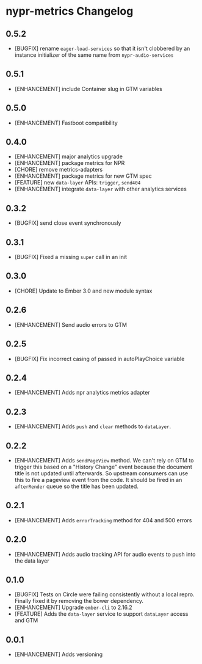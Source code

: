 # nypr-metrics Changelog

## 0.5.2
- [BUGFIX] rename `eager-load-services` so that it isn't clobbered by an instance initializer of the same name from `nypr-audio-services`

## 0.5.1
- [ENHANCEMENT] include Container slug in GTM variables

## 0.5.0
- [ENHANCEMENT] Fastboot compatibility

## 0.4.0
- [ENHANCEMENT] major analytics upgrade
- [ENHANCEMENT] package metrics for NPR
- [CHORE] remove metrics-adapters
- [ENHANCEMENT] package metrics for new GTM spec
- [FEATURE] new `data-layer` APIs: `trigger`, `send404`
- [ENHANCEMENT] integrate `data-layer` with other analytics services

## 0.3.2
- [BUGFIX] send close event synchronously

## 0.3.1
- [BUGFIX] Fixed a missing `super` call in an init

## 0.3.0
- [CHORE] Update to Ember 3.0 and new module syntax

## 0.2.6
- [ENHANCEMENT] Send audio errors to GTM

## 0.2.5
- [BUGFIX] Fix incorrect casing of passed in autoPlayChoice variable

## 0.2.4
- [ENHANCEMENT] Adds npr analytics metrics adapter

## 0.2.3
- [ENHANCEMENT] Adds `push` and `clear` methods to `dataLayer`.

## 0.2.2
- [ENHANCEMENT] Adds `sendPageView` method. We can't rely on GTM to trigger this based on a "History Change" event because the document title is not updated until afterwards. So upstream consumers can use this to fire a pageview event from the code. It should be fired in an `afterRender` queue so the title has been updated.

## 0.2.1
- [ENHANCEMENT] Adds `errorTracking` method for 404 and 500 errors

## 0.2.0
- [ENHANCEMENT] Adds audio tracking API for audio events to push into the data layer

## 0.1.0
- [BUGFIX] Tests on Circle were failing consistently without a local repro. Finally fixed it by removing the bower dependency.
- [ENHANCEMENT] Upgrade `ember-cli` to 2.16.2
- [FEATURE] Adds the `data-layer` service to support `dataLayer` access and GTM

## 0.0.1

- [ENHANCEMENT] Adds versioning
